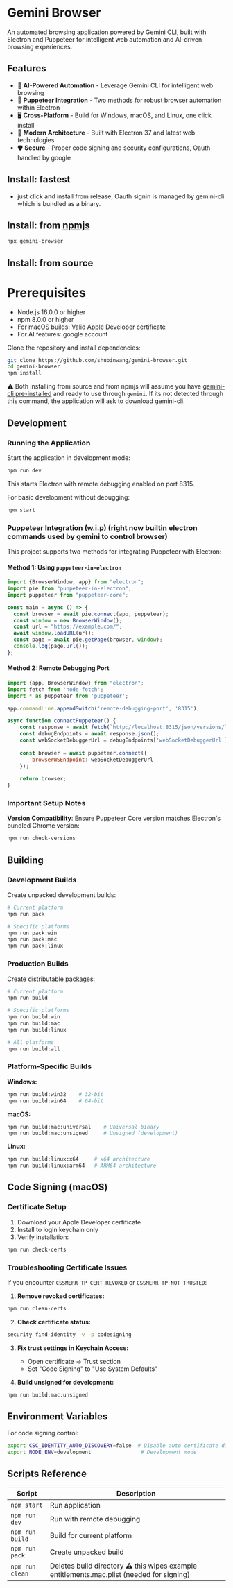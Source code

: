 # Gemini Browser

An automated browsing application powered by Gemini CLI, built with Electron and Puppeteer for intelligent web automation and AI-driven browsing experiences.

## Features

- 🤖 **AI-Powered Automation** - Leverage Gemini CLI for intelligent web browsing
- 🔧 **Puppeteer Integration** - Two methods for robust browser automation within Electron
- 🖥️ **Cross-Platform** - Build for Windows, macOS, and Linux, one click install
- 🚀 **Modern Architecture** - Built with Electron 37 and latest web technologies
- 🛡️ **Secure** - Proper code signing and security configurations, Oauth handled by google


## Install: fastest
- just click and install from release, Oauth signin is managed by gemini-cli which is bundled as a binary.

## Install: from [npmjs](https://www.npmjs.com/package/gemini-browser)
```bash
npx gemini-browser
```

## Install: from source
# Prerequisites
- Node.js 16.0.0 or higher
- npm 8.0.0 or higher
- For macOS builds: Valid Apple Developer certificate
- For AI features: google account


Clone the repository and install dependencies:

```bash
git clone https://github.com/shubinwang/gemini-browser.git
cd gemini-browser
npm install
```

⚠️ Both installing from source and from npmjs will assume you have <ins>gemini-cli pre-installed</ins> and ready to use through ```gemini```. If its not detected through this command, 
the application will ask to download gemini-cli.

## Development

### Running the Application

Start the application in development mode:

```bash
npm run dev
```

This starts Electron with remote debugging enabled on port 8315.

For basic development without debugging:

```bash
npm start
```

### Puppeteer Integration (w.i.p) (right now builtin electron commands used by gemini to control browser)
 
This project supports two methods for integrating Puppeteer with Electron:

#### Method 1: Using `puppeteer-in-electron`

```javascript
import {BrowserWindow, app} from "electron";
import pie from "puppeteer-in-electron";
import puppeteer from "puppeteer-core";

const main = async () => {
  const browser = await pie.connect(app, puppeteer);
  const window = new BrowserWindow();
  const url = "https://example.com/";
  await window.loadURL(url);
  const page = await pie.getPage(browser, window);
  console.log(page.url());
};
```

#### Method 2: Remote Debugging Port

```javascript
import {app, BrowserWindow} from "electron";
import fetch from 'node-fetch';
import * as puppeteer from 'puppeteer';

app.commandLine.appendSwitch('remote-debugging-port', '8315');

async function connectPuppeteer() {
    const response = await fetch(`http://localhost:8315/json/versions/list`);
    const debugEndpoints = await response.json();
    const webSocketDebuggerUrl = debugEndpoints['webSocketDebuggerUrl'];
    
    const browser = await puppeteer.connect({
        browserWSEndpoint: webSocketDebuggerUrl
    });
    
    return browser;
}
```

### Important Setup Notes


**Version Compatibility**: Ensure Puppeteer Core version matches Electron's bundled Chrome version:
```bash
npm run check-versions
```

## Building

### Development Builds

Create unpacked development builds:

```bash
# Current platform
npm run pack

# Specific platforms
npm run pack:win
npm run pack:mac  
npm run pack:linux
```

### Production Builds

Create distributable packages:

```bash
# Current platform
npm run build

# Specific platforms
npm run build:win
npm run build:mac
npm run build:linux

# All platforms
npm run build:all
```

### Platform-Specific Builds

**Windows:**
```bash
npm run build:win32    # 32-bit
npm run build:win64    # 64-bit
```

**macOS:**
```bash
npm run build:mac:universal    # Universal binary
npm run build:mac:unsigned     # Unsigned (development)
```

**Linux:**
```bash
npm run build:linux:x64     # x64 architecture
npm run build:linux:arm64   # ARM64 architecture
```

## Code Signing (macOS)

### Certificate Setup

1. Download your Apple Developer certificate
2. Install to login keychain only
3. Verify installation:
```bash
npm run check-certs
```

### Troubleshooting Certificate Issues

If you encounter `CSSMERR_TP_CERT_REVOKED` or `CSSMERR_TP_NOT_TRUSTED`:

1. **Remove revoked certificates:**
```bash
npm run clean-certs
```

2. **Check certificate status:**
```bash
security find-identity -v -p codesigning
```

3. **Fix trust settings in Keychain Access:**
   - Open certificate → Trust section
   - Set "Code Signing" to "Use System Defaults"

4. **Build unsigned for development:**
```bash
npm run build:mac:unsigned
```

## Environment Variables

For code signing control:
```bash
export CSC_IDENTITY_AUTO_DISCOVERY=false  # Disable auto certificate discovery
export NODE_ENV=development                # Development mode
```

## Scripts Reference

| Script | Description |
|--------|-------------|
| `npm start` | Run application |
| `npm run dev` | Run with remote debugging |
| `npm run build` | Build for current platform |
| `npm run pack` | Create unpacked build |
| `npm run clean` | Deletes build directory ⚠️  this wipes example entitlements.mac.plist (needed for signing)|